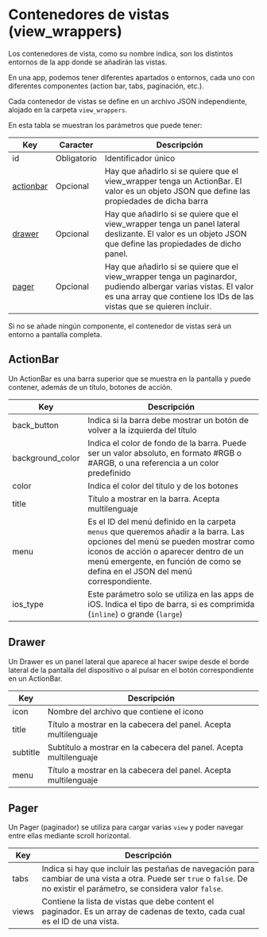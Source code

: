 # Contenedores de vistas (view_wrappers)

Los contenedores de vista, como su nombre indica, son los distintos entornos de la app donde se añadirán las vistas.

En una app, podemos tener diferentes apartados o entornos, cada uno con diferentes componentes (action bar, tabs, paginación, etc.).

Cada contenedor de vistas se define en un archivo JSON independiente, alojado en la carpeta `view_wrappers`.

En esta tabla se muestran los parámetros que puede tener:

  | Key  | Caracter | Descripción |
  | ------------- | ------------- | ------------- |
  | id | Obligatorio | Identificador único |
  | [actionbar](#actionbar) | Opcional | Hay que añadirlo si se quiere que el view_wrapper tenga un ActionBar. El valor es un objeto JSON que define las propiedades de dicha barra |
  | [drawer](#drawer) | Opcional | Hay que añadirlo si se quiere que el view_wrapper tenga un panel lateral deslizante. El valor es un objeto JSON que define las propiedades de dicho panel. |
  | [pager](#pager) | Opcional | Hay que añadirlo si se quiere que el view_wrapper tenga un paginardor, pudiendo albergar varias vistas. El valor es una array que contiene los IDs de las vistas que se quieren incluir. |
  
Si no se añade ningún componente, el contenedor de vistas será un entorno a pantalla completa.

  
  
## ActionBar
Un ActionBar es una barra superior que se muestra en la pantalla y puede contener, además de un título, botones de acción.
  
  | Key  | Descripción |
  | ------------- | ------------- |
  | back_button | Indica si la barra debe mostrar un botón de volver a la izquierda del título |
  | background_color | Indica el color de fondo de la barra. Puede ser un valor absoluto, en formato #RGB o #ARGB, o una referencia a un color predefinido |
  | color | Indica el color del título y de los botones |
  | title | Título a mostrar en la barra. Acepta multilenguaje |
  | menu | Es el ID del menú definido en la carpeta `menus` que queremos añadir a la barra. Las opciones del menú se pueden mostrar como iconos de acción o aparecer dentro de un menú emergente, en función de como se defina en el JSON del menú correspondiente. |
  | ios_type | Este parámetro solo se utiliza en las apps de iOS. Indica el tipo de barra, si es comprimida (`inline`) o grande (`large`)  |
  
  

    
  
## Drawer
Un Drawer es un panel lateral que aparece al hacer swipe desde el borde lateral de la pantalla del dispositivo o al pulsar en el botón correspondiente en un ActionBar.
  
  | Key  | Descripción |
  | ------------- | ------------- |
  | icon | Nombre del archivo que contiene el icono |
  | title | Título a mostrar en la cabecera del panel. Acepta multilenguaje |
  | subtitle | Subtítulo a mostrar en la cabecera del panel. Acepta multilenguaje |
  | menu | Título a mostrar en la cabecera del panel. Acepta multilenguaje |
  
  
  
  ## Pager
Un Pager (paginador) se utiliza para cargar varias `view` y poder navegar entre ellas mediante scroll horizontal. 
  
  | Key  | Descripción |
  | ------------- | ------------- |
  | tabs | Indica si hay que incluir las pestañas de navegación para cambiar de una vista a otra. Puede ser `true` o `false`. De no existir el parámetro, se considera valor `false`. |
  | views | Contiene la lista de vistas que debe content el paginador. Es un array de cadenas de texto, cada cual es el ID de una vista. |
  
  
  
  

